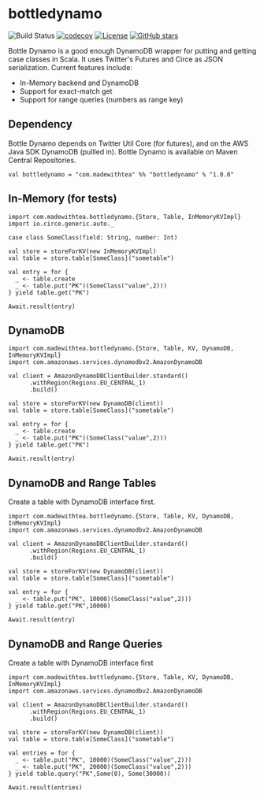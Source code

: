 # bottledynamo

![Build Status](https://travis-ci.org/jpzk/bottledynamo.svg?branch=master) [![codecov](https://codecov.io/gh/jpzk/bottledynamo/branch/master/graph/badge.svg)](https://codecov.io/gh/jpzk/bottledynamo) [![License](http://img.shields.io/:license-Apache%202-grey.svg)](http://www.apache.org/licenses/LICENSE-2.0.txt) [![GitHub stars](https://img.shields.io/github/stars/jpzk/bottledynamo.svg?style=flat)](https://github.com/jpzk/bottledynamo/stargazers) 

Bottle Dynamo is a good enough DynamoDB wrapper for putting and getting case classes in Scala. It uses Twitter's Futures and Circe as JSON serialization. Current features include:

* In-Memory backend and DynamoDB
* Support for exact-match get
* Support for range queries (numbers as range key)

## Dependency

Bottle Dynamo depends on Twitter Util Core (for futures), and on the AWS Java SDK DynamoDB (pullled in). Bottle Dynamo is available on Maven Central Repositories. 

    val bottledynamo = "com.madewithtea" %% "bottledynamo" % "1.0.0"

## In-Memory (for tests)

    import com.madewithtea.bottledynamo.{Store, Table, InMemoryKVImpl}
    import io.circe.generic.auto._

    case class SomeClass(field: String, number: Int)

    val store = storeForKV(new InMemoryKVImpl)
    val table = store.table[SomeClass]("sometable")
    
    val entry = for { 
      _ <- table.create
      _ <- table.put("PK")(SomeClass("value",2)))
    } yield table.get("PK")

    Await.result(entry)

## DynamoDB 

    import com.madewithtea.bottledynamo.{Store, Table, KV, DynamoDB, InMemoryKVImpl}
    import com.amazonaws.services.dynamodbv2.AmazonDynamoDB
    
    val client = AmazonDynamoDBClientBuilder.standard()
          .withRegion(Regions.EU_CENTRAL_1)
          .build()

    val store = storeForKV(new DynamoDB(client))
    val table = store.table[SomeClass]("sometable")
    
    val entry = for { 
      _ <- table.create
      _ <- table.put("PK")(SomeClass("value",2)))
    } yield table.get("PK")

    Await.result(entry)

## DynamoDB and Range Tables

Create a table with DynamoDB interface first.

    import com.madewithtea.bottledynamo.{Store, Table, KV, DynamoDB, InMemoryKVImpl}
    import com.amazonaws.services.dynamodbv2.AmazonDynamoDB
    
    val client = AmazonDynamoDBClientBuilder.standard()
          .withRegion(Regions.EU_CENTRAL_1)
          .build()

    val store = storeForKV(new DynamoDB(client))
    val table = store.table[SomeClass]("sometable")
    
    val entry = for { 
      _ <- table.put("PK", 10000)(SomeClass("value",2)))
    } yield table.get("PK",10000)

    Await.result(entry)

## DynamoDB and Range Queries

Create a table with DynamoDB interface first

    import com.madewithtea.bottledynamo.{Store, Table, KV, DynamoDB, InMemoryKVImpl}
    import com.amazonaws.services.dynamodbv2.AmazonDynamoDB
    
    val client = AmazonDynamoDBClientBuilder.standard()
          .withRegion(Regions.EU_CENTRAL_1)
          .build()

    val store = storeForKV(new DynamoDB(client))
    val table = store.table[SomeClass]("sometable")
    
    val entries = for { 
      _ <- table.put("PK", 10000)(SomeClass("value",2)))
      _ <- table.put("PK", 20000)(SomeClass("value",2)))
    } yield table.query("PK",Some(0), Some(30000))

    Await.result(entries)

